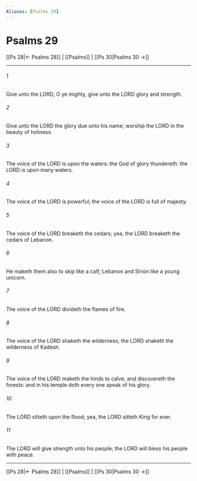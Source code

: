```yaml
---
Aliases: [Psalms 29]
---
```

# Psalms 29

[[Ps 28|← Psalms 28]] | [[Psalms]] | [[Ps 30|Psalms 30 →]]
***



###### 1 
Give unto the LORD, O ye mighty, give unto the LORD glory and strength. 

###### 2 
Give unto the LORD the glory due unto his name; worship the LORD in the beauty of holiness. 

###### 3 
The voice of the LORD is upon the waters: the God of glory thundereth: the LORD is upon many waters. 

###### 4 
The voice of the LORD is powerful; the voice of the LORD is full of majesty. 

###### 5 
The voice of the LORD breaketh the cedars; yea, the LORD breaketh the cedars of Lebanon. 

###### 6 
He maketh them also to skip like a calf; Lebanon and Sirion like a young unicorn. 

###### 7 
The voice of the LORD divideth the flames of fire. 

###### 8 
The voice of the LORD shaketh the wilderness; the LORD shaketh the wilderness of Kadesh. 

###### 9 
The voice of the LORD maketh the hinds to calve, and discovereth the forests: and in his temple doth every one speak of his glory. 

###### 10 
The LORD sitteth upon the flood; yea, the LORD sitteth King for ever. 

###### 11 
The LORD will give strength unto his people; the LORD will bless his people with peace.

***
[[Ps 28|← Psalms 28]] | [[Psalms]] | [[Ps 30|Psalms 30 →]]
